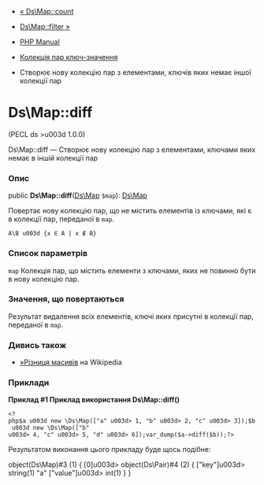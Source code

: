 - [« Ds\Map::count](ds-map.count.md)
- [Ds\Map::filter »](ds-map.filter.md)

- [PHP Manual](index.md)
- [Колекція пар ключ-значення](class.ds-map.md)
- Створює нову колекцію пар з елементами, ключів яких немає
іншої колекції пар

# Ds\Map::diff

(PECL ds \>u003d 1.0.0)

Ds\Map::diff — Створює нову колекцію пар з елементами, ключами яких
немає в іншій колекції пар

### Опис

public **Ds\Map::diff**([Ds\Map](class.ds-map.md) `$map`):
[Ds\Map](class.ds-map.md)

Повертає нову колекцію пар, що не містить елементів із ключами,
які є в колекції пар, переданої в `map`.

`A\B u003d {x ∈ A | x ∉ B}`

### Список параметрів

`map`
Колекція пар, що містить елементи з ключами, яких не повинно бути в
нову колекцію пар.

### Значення, що повертаються

Результат видалення всіх елементів, ключі яких присутні в
колекції пар, переданої в `map`.

### Дивись також

- [»Різниця масивів](https://en.wikipedia.org/wiki/Complement_(set_theory)) на
Wikipedia

### Приклади

**Приклад #1 Приклад використання **Ds\Map::diff()****

` <?php$a u003d new \Ds\Map(["a" u003d> 1, "b" u003d> 2, "c" u003d> 3]);$b u003d new \Ds\Map(["b" u003d> 4, "c" u003d> 5, "d" u003d> 6]);var_dump($a->diff($b));?> `

Результатом виконання цього прикладу буде щось подібне:

object(Ds\Map)#3 (1) {
[0]u003d>
object(Ds\Pair)#4 (2) {
["key"]u003d>
string(1) "a"
["value"]u003d>
int(1)
}
}
